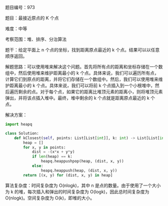 题目编号：973

题目：最接近原点的 K 个点

难度：中等

考察范围：堆、排序、分治算法

题干：给定平面上 n 个点的坐标，找到距离原点最近的 k 个点。结果可以以任意顺序返回。

解题思路：可以使用堆来解决这个问题。首先将所有点的距离和坐标存储在一个数组中，然后使用堆来维护距离最小的 k 个点。具体来说，我们可以遍历所有点，计算它们到原点的距离，并将它们存储在一个数组中。然后，我们可以使用堆来维护距离最小的 k 个点。具体来说，我们可以将前 k 个点插入到一个小根堆中，然后遍历剩余的点。对于每个点，如果它的距离比堆顶元素的距离小，则将堆顶元素弹出，并将该点插入堆中。最终，堆中剩余的 k 个点就是距离原点最近的 k 个点。

解决方案：

```python
import heapq

class Solution:
    def kClosest(self, points: List[List[int]], k: int) -> List[List[int]]:
        heap = []
        for x, y in points:
            dist = -(x*x + y*y)
            if len(heap) == k:
                heapq.heappushpop(heap, (dist, x, y))
            else:
                heapq.heappush(heap, (dist, x, y))
        return [(x, y) for (dist, x, y) in heap]
```

算法复杂度：时间复杂度为 O(nlogk)，其中 n 是点的数量。由于使用了一个大小为 k 的堆，每次插入和弹出的时间复杂度为 O(logk)，因此总时间复杂度为 O(nlogk)。空间复杂度为 O(k)，即堆的大小。